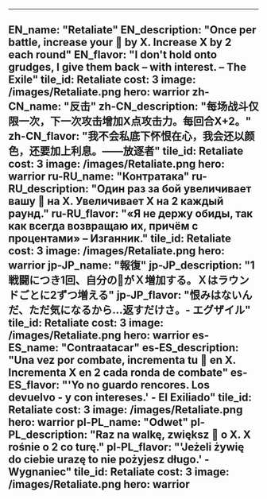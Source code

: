 ---

EN_name: "Retaliate"
EN_description: "Once per battle, increase your 🔸 by X. Increase X by 2 each round"
EN_flavor: "I don't hold onto grudges, I give them back – with interest. – The Exile"
tile_id: Retaliate
cost: 3
image: /images/Retaliate.png
hero: warrior
zh-CN_name: "反击"
zh-CN_description: "每场战斗仅限一次，下一次攻击增加X点攻击力。每回合X+2。"
zh-CN_flavor: "我不会私底下怀恨在心，我会还以颜色，还要加上利息。——放逐者"
tile_id: Retaliate
cost: 3
image: /images/Retaliate.png
hero: warrior
ru-RU_name: "Контратака"
ru-RU_description: "Один раз за бой увеличивает вашу 🔸 на X. Увеличивает X на 2 каждый раунд."
ru-RU_flavor: "«Я не держу обиды, так как всегда возвращаю их, причём с процентами» – Изганник."
tile_id: Retaliate
cost: 3
image: /images/Retaliate.png
hero: warrior
jp-JP_name: "報復"
jp-JP_description: "1戦闘につき1回、自分の🔸がＸ増加する。Ｘはラウンドごとに2ずつ増える"
jp-JP_flavor: "恨みはないんだ、ただ気になるから…返すだけさ。- エグザイル"
tile_id: Retaliate
cost: 3
image: /images/Retaliate.png
hero: warrior
es-ES_name: "Contraatacar"
es-ES_description: "Una vez por combate, incrementa tu 🔸 en X. Incrementa X en 2 cada ronda de combate"
es-ES_flavor: "'Yo no guardo rencores. Los devuelvo - y con intereses.' - El Exiliado"
tile_id: Retaliate
cost: 3
image: /images/Retaliate.png
hero: warrior
pl-PL_name: "Odwet"
pl-PL_description: "Raz na walkę, zwiększ 🔸 o X. X rośnie o 2 co turę."
pl-PL_flavor: "'Jeżeli żywię do ciebie urazę to nie pożyjesz długo.' - Wygnaniec"
tile_id: Retaliate
cost: 3
image: /images/Retaliate.png
hero: warrior
---